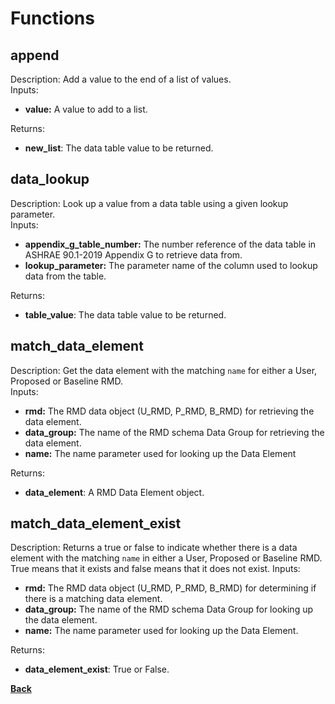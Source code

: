 # Functions  

## append 
Description:  Add a value to the end of a list of values.   
Inputs:  
- **value:** A value to add to a list.

Returns:  
- **new_list**: The data table value to be returned.


## data_lookup 
Description: Look up a value from a data table using a given lookup parameter.   
Inputs:  
- **appendix_g_table_number:** The number reference of the data table in ASHRAE 90.1-2019 Appendix G to retrieve data from.  
- **lookup_parameter:** The parameter name of the column used to lookup data from the table.  

Returns:  
- **table_value**: The data table value to be returned.

## match_data_element 
Description: Get the data element with the matching `name` for either a User, Proposed or Baseline RMD.   
Inputs:  
- **rmd:** The RMD data object (U_RMD, P_RMD, B_RMD) for retrieving the data element.  
- **data_group:** The name of the RMD schema Data Group for retrieving the data element.   
- **name:** The name parameter used for looking up the Data Element

Returns:  
- **data_element**: A RMD Data Element object.

## match_data_element_exist
Description: Returns a true or false to indicate whether there is a data element with the matching `name` in either a User, Proposed or Baseline RMD. True means that it exists and false means that it does not exist.
Inputs:  
- **rmd:** The RMD data object (U_RMD, P_RMD, B_RMD) for determining if there is a matching data element.  
- **data_group:** The name of the RMD schema Data Group for looking up the data element.   
- **name:** The name parameter used for looking up the Data Element.

Returns:  
- **data_element_exist**: True or False.

**[Back](_toc.md)**